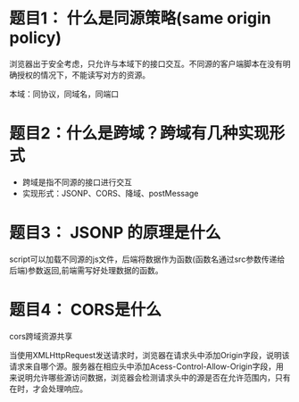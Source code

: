 # 题目1： 什么是同源策略(same origin policy)
浏览器出于安全考虑，只允许与本域下的接口交互。不同源的客户端脚本在没有明确授权的情况下，不能读写对方的资源。

本域：同协议，同域名，同端口
# 题目2：什么是跨域？跨域有几种实现形式
* 跨域是指不同源的接口进行交互
* 实现形式：JSONP、CORS、降域、postMessage
# 题目3： JSONP 的原理是什么
script可以加载不同源的js文件，后端将数据作为函数(函数名通过src参数传递给后端)参数返回,前端需写好处理数据的函数。
# 题目4： CORS是什么
cors跨域资源共享

当使用XMLHttpRequest发送请求时，浏览器在请求头中添加Origin字段，说明该请求来自哪个源。服务器在相应头中添加Acess-Control-Allow-Origin字段，用来说明允许哪些源访问数据，浏览器会检测请求头中的源是否在允许范围内，只有在时，才会处理响应。
